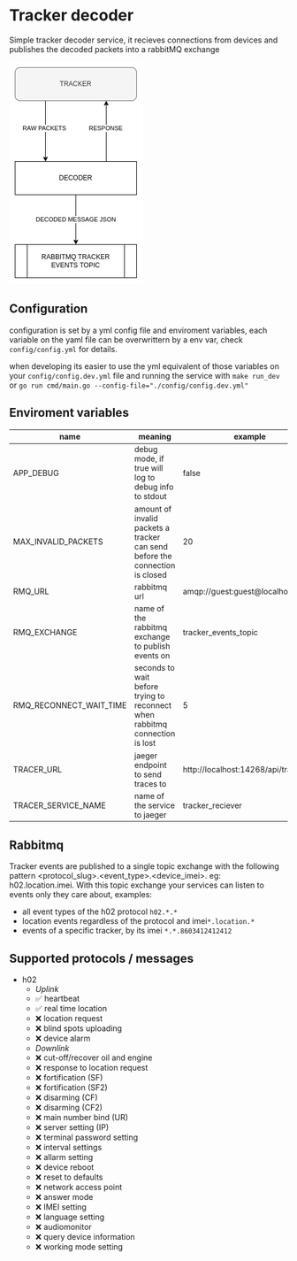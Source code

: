 # Tracker decoder

Simple tracker decoder service, it recieves connections from devices and publishes the decoded packets into a rabbitMQ exchange

![image info](./docs/service_simplified.jpg)

## Configuration

configuration is set by a yml config file and enviroment variables, each variable on the yaml file can be overwrittern by a env var,
check `config/config.yml` for details.

when developing its easier to use the yml equivalent of those variables on your `config/config.dev.yml` file and running the service
with `make run_dev` or `go run cmd/main.go --config-file="./config/config.dev.yml"`

## Enviroment variables

|           name          |                                    meaning                                   | example                           |
|-------------------------|------------------------------------------------------------------------------|-----------------------------------|
| APP_DEBUG               | debug mode, if true will log to debug info to stdout                         | false                             |
| MAX_INVALID_PACKETS     | amount of invalid packets a tracker can send before the connection is closed | 20                                |
| RMQ_URL                 | rabbitmq url                                                                 | amqp://guest:guest@localhost:5672 |
| RMQ_EXCHANGE            | name of the rabbitmq exchange to publish events on                           | tracker_events_topic              |
| RMQ_RECONNECT_WAIT_TIME | seconds to wait before trying to reconnect when rabbitmq connection is lost  | 5                                 |
| TRACER_URL              | jaeger endpoint to send traces to                                            | http://localhost:14268/api/traces |
| TRACER_SERVICE_NAME     | name of the service to jaeger                                                | tracker_reciever                  |

## Rabbitmq

Tracker events are published to a single topic exchange with the following pattern <protocol_slug>.<event_type>.<device_imei>. eg: h02.location.imei. With this topic exchange your services can listen to events only they care about, examples:

- all event types of the h02 protocol `h02.*.*`
- location events regardless of the protocol and imei`*.location.*`
- events of a specific tracker, by its imei `*.*.8603412412412`

## Supported protocols / messages

- h02
    - *Uplink*
    - ✅ heartbeat
    - ✅ real time location
    - ❌ location request
    - ❌ blind spots uploading
    - ❌ device alarm 
    - *Downlink*
    - ❌ cut-off/recover oil and engine 
    - ❌ response to location request
    - ❌ fortification (SF)
    - ❌ fortification (SF2)
    - ❌ disarming (CF)
    - ❌ disarming (CF2)
    - ❌ main number bind (UR)
    - ❌ server setting (IP)
    - ❌ terminal password setting
    - ❌ interval settings
    - ❌ allarm setting
    - ❌ device reboot
    - ❌ reset to defaults
    - ❌ network access point
    - ❌ answer mode
    - ❌ IMEI setting
    - ❌ language setting
    - ❌ audiomonitor
    - ❌ query device information
    - ❌ working mode setting